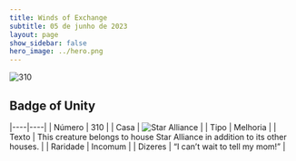 ```yaml
---
title: Winds of Exchange
subtitle: 05 de junho de 2023
layout: page
show_sidebar: false
hero_image: ../hero.png
---
```


![310](https://mastervault-storage-prod.s3.amazonaws.com/media/card_front/en/600_310_1ad8e5ed120e_en.png)


## Badge of Unity

|----|----|
| Número | 310 |
| Casa | ![Star Alliance](https://archonarcana.com/images/thumb/7/7d/Star_Alliance.png/22px-Star_Alliance.png "Aliança Estelar") |
| Tipo | Melhoria |
| Texto | This creature belongs to house Star Alliance in addition to its other houses.  |
| Raridade | Incomum |
| Dizeres | “I can’t wait to tell my mom!” |
